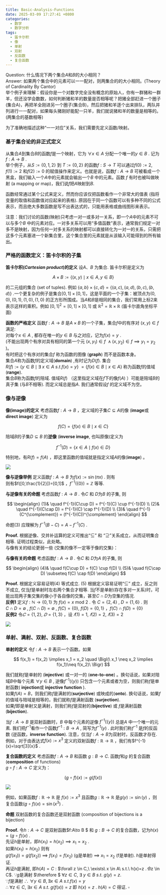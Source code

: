 ```yaml
---
title: Basic-Analysis-Functions
date: 2025-03-09 17:27:41 +0800
categories:
  - 数学
  - 数学分析
tags:
  - 笛卡尔积
  - 像
  - 单射
  - 双射
  - 反函数
  - 复合函数
---
```

Question: 什么情况下两个集合$A$和$B$的大小相同？   
Answer:  如果两个集合中的元素可以一一配对，则两集合的的大小相同。(Theory of Cardinality By Cantor)      
举个例子来理解：假设你是一个对数字完全没有概念的原始人，你有一群猪和一群羊，但还没学会数数，如何判断猪和羊的数量是否相等呢？把猪全部赶进一个圈子(集合A)，再把羊全刚进另一个圈子(集合B)，然后把猪和羊逐个出来排队，两队并列进行一一配对，如果每头猪刚好能配一只羊，我们就说猪和羊的数量是相等的。(两集合的基数相等)    

为了准确地描述这种“一一对应”关系，我们需要先定义函数/映射。  

### 基于集合论的非正式定义  

从集合$A$到集合$B$的函数$f$是一个映射，它为 $\forall x \in A$ 分配一个唯一的$y \in B$ . 记为$f:A \to B$ .      
举个例子，从$S := \{0,1,2\}$ 到 $T := \{0,2\}$ 的函数$f:S\to T$ 可以通过$f(0):=2$, $f(1):=2$ 和$f(2):=0$ 的赋值操作来定义。也就是说，函数$f:A\to B$ 可被看成一个黑盒，我们输入一个$A$中的元素就会输出一个$B$ 中的元素。函数 $f$ 有时也被叫做映射 (a mapping or map)，我们说$f$把$A$映射到$B$.  

函数经常通过某个公式来定义，然而你应该仅把函数看作一个非常大的值表 (指将变量的取值和函数值对应起来的表格). 原因在于同一个函数可以有多种不同的公式表示，而且绝大多数函数是写不出表达式的，只能用表格或曲线图形来表示。    

注意：我们讨论的函数(映射)只考虑一对一或多对一关系，即一个$A$中的元素不可以与多个$B$ 中的元素对应。一对多关系可以用“多值函数”表示，通常我们规定一对多不是映射，因为任何一对多关系的映射都可以直接转化为一对一的关系，只需把这多个元素塞进一个新集合里，这个集合里的元素就是从该输入可能得到的所有输出。  

### 严格的函数定义：笛卡尔积的子集

**笛卡尔积(*Cartesian product*)的定义**  设$A$、$B$ 为集合. 笛卡尔积是定义为

$$
A \times B := \lbrace (x,y) \mid x \in A, y \in B\rbrace
$$

的二元组的集合 (set of tuples).   例如 $\lbrace a,b\rbrace\times \lbrace c,d \rbrace= \lbrace (a,c),(a,d),(b,c),(b,d)\rbrace$ .一个更复杂的例子是集合$[0,1]\times [0,1]$，这是平面的一个子集：被顶点为$(0,0),(0,1),(1,0),(1,0)$ 的正方形所围成。当$A$和$B$是相同的集合，我们常用上标$2$来表示这样的乘积。例如 $[0,1]^2 = [0,1]\times[0,1]$ 或 $\mathbb{R}^2 = \mathbb{R}\times\mathbb{R}$ (笛卡尔直角坐标平面)

**函数的严格定义** 函数$f: A\to B$ 是$A\times B$ 的一个子集，集合$f$中的有序对 $(x,y)\in f$满足:   
对每个$x \in A$ , 都存在唯一的$y\in B$ 与之对应，记为$f(x)=y$ .     
(不能出现两个有序对具有相同的第一个元  $(x,y_1) \in f\ \wedge (x,y_2) \in f \implies y_1=y_2$ )。  
有时把这个有序对的集合$f$ 称为函数的图像 (**graph**) 而不是函数本身。  
集合$A$称为函数$f$的定义域(**domain**) ,有时记为$D(f)$.  集合   
$R(f) := \lbrace{ y \in B \mid \exists\ x \in A\  s.t. f(x)=y \rbrace}$ $= \lbrace f(x)\in B \mid x \in A \rbrace$ 称为函数$f$的值域(**range**).    
集合$B$称为函数$f$的陪域. 值域$R(f)$ （这里指定义域在$f$下的像$f(A)$ ）可能是陪域$B$的真子集 (与$B$不相等). 而定义域总是指$A$. 我们通常假设$f$ 的定义域不为空。

### 像与逆像

**像(image)的定义** 考虑函数$f:A\to B$ ，定义域的子集$C \subseteq A$的像 (**image**或**direct image**) 定义为   

$$
f(C)=\lbrace f(x) \in B \mid x \in C\rbrace
$$


陪域$B$的子集$D\subseteq B$ 的**逆像** (**inverse image**, 也叫原像)定义为 


$$
f^{-1}(D) = \lbrace x \in A \mid f(x) \in D\rbrace
$$


 特别地，有$R(f)=f(A)$  ，即这里函数的值域就是指定义域$A$的像(**image**) 。  

![](https://imagebed.deepmind.top/img/BA-C0/1.png)





**像与逆像举例**   定义函数$f:A\to B$ 为$f(x) := \sin (\pi x)$ . 则有  
则有$f([0,\frac{1}{2}])=[0,1]$ ，$f^{-1}(\{0\})=\mathbb{Z}$   等等.



**与逆像有关的命题** 考虑函数$f:A\to B$ . 令$C$ 和 $D$为$B$ 的子集,  则


$$
\begin{align}
(1)& \quad f^{-1}(C\cup D) = f^{-1}(C) \cup f^{-1}(D) \\
(2)& \quad f^{-1}(C\cap D) = f^{-1}(C) \cap f^{-1}(D) \\
(3)& \quad f^{-1}(C^{\complement}) = (f^{-1}(C))^{\complement}
\end{align}
$$



命题$(3)$ 应理解为 $f^{-1}(B-C) =A - f^{-1}\left(C\right)$ .   

 

**Proof.** 根据逆像、交并补运算的定义可推出“$\subseteq$” 和 “$\supseteq$”关系成立，从而证明集合相等. 证明过程类似，此处略。  
与像有关的结论更弱一些 (交集的像不一定等于像的交集)：  

**与像有关的命题** 考虑函数$f:A\to B$ . 令$C$ 和 $D$为$A$ 的子集, 则


$$
\begin{align}
(4)& \quad f(C\cup D) = f(C) \cup f(D) \\
(5)& \quad f(C\cap D) \subseteq f(C) \cap f(D)
\end{align}
$$


**Proof.** 根据定义容易证明$(4)$ 等式成立. $(5)$ 根据定义容易证明“$\subseteq$” 成立，反之则不成立, 仅当$f$是单射时左右两个集合才相等. 当$f$不是单射(存在多对一关系)时，可能出现两子集交集的像小于各自像的交集，甚至$C\cap D$为空集的情况.    
**反例1**  定义$f:\mathbb{N} \to \{0,1\}$ 为 $f(x) = x \ \text{mod}\  2$ . 令 $C = \{2, 4\}$ , $D=\{1, 6\}$ .  则  
$C\cap D = \emptyset$ ,  $f(C\cap D)=\emptyset$ , $f\left(C\right)=\{0\}$, $f(D)=\{0,1\}$ ，$f\left(C\right)\cap f(D)=\{0\}$   
**反例2** 令$𝐶=\lbrace 1,2 \rbrace$, $𝐷=\lbrace 1,3\rbrace$ ，设 $𝑓(1)=1$, $𝑓(2)=2$, $𝑓(3)=2$

![](https://imagebed.deepmind.top/img/BA-C0/2.png)





### 单射、满射、双射、反函数、复合函数

**单射的定义**  令$f:A\to B$ 表示一个函数。如果   


$$
f(x_1) = f(x_2) \implies x_1 = x_2  \quad \Bigl(\ x_1 \neq x_2 \implies f(x_1)\neq f(x_2)\ \Bigr)
$$


我们就称$f$是单射的 (**injective**) 或一对一的 (**one-to-one**) 。换句话说，如果对陪域$B$中每个元素 $\forall y \in B$ , 逆像$f^{-1}(\{y\})$ 只包含一个元素或者为空，则我们称$f$是单射函数( **injection**或 **injective function** ).    
  如果$f(A)= B$，则我们称$f$是满射的(**surjective**) 或映成的(**onto**).  换句话说，如果$f$的值域与陪域是相等的，我们就称$f$是满射函数 (**surjection**).    
如果$f$即是单射又是满射，则我们称$f$是双射的(**bijective**) 或 $f$是满射函数 (**bijection**).     

当$f:A\to B$ 是双射函数时，$B$ 中每个元素的逆像 $f^{-1}(\{y\})$ 总是$A$ 中一个唯一的元素. 我们把$f^{-1}$看作一个函数$f^{-1}:B \to A$ , 简写为$f^{-1}(y)$ . 此时我们称$f^{-1}$ 是$f$的反函数 (逆函数，**inverse function**). 注意，仅当$f:A\to B$为双射时，反函数才存在. 例如，对于由表达式$f(x):=x^3$ 定义的双射函数$f:\mathbb{R}\to\mathbb{R}$ ，我们有$f^{-1}(x)=\sqrt[3]{x}$ .    

**复合函数的定义** 考虑函数$f:A\to B$ 和函数 $g:B \to C$. 函数$f$和$g$ 的复合函数 (**composition** of functions)    
$g\circ f: A\to C$ 定义为：   


$$
(g \circ f)(x) := g\bigl(f(x)\bigr)
$$


![](https://imagebed.deepmind.top/img/BA-C0/3.png)



例如，如果函数$f:\mathbb{R}\to\mathbb{R}$ 是 $f(x) := x^3$ 且函数$g:\mathbb{R}\to\mathbb{R}$ 是$g(y):=\sin(y)$ ，则复合函数$(g\circ f)(x) = \sin(x^3)$ .

**命题**  双射函数的复合函数还是双射函数 (composition of bijections is a bijection)

**Proof.** 令$h:A\to C$ 是双射函数$f:A\to B $ 和 $g:B\to C$ 的复合函数，记为$h(x)=(g\circ f)(x)$ .   
先证$h$是单射，即$h(x_1)=h(x_2) \implies x_1 = x_2$ .    
如果$h(x_1)= h(x_2)$ 则有  
$g(f(x_1))=g(f(x_2))$ $\implies$ $f(x_1)=f(x_2)$  (g是单射)   $\implies$ $x_1=x_2$ (f是单射).  $h$是单射得证.   
再证$h$是满射, 即$h(A)=C$  : $\forall z \in C,\ \exists\ x \in A\ s.t.\ h(x)=z $.     
令$z \in C$.  $\because g$是满射   $\therefore $  $\forall z \in C,\ \exists\ y \in B \ s.t.\ g(y)=z$.       
$\because f$是满射 $\therefore$ $\forall y \in B,\exists x \in A\ s.t. f(x)=y$   
$\therefore$ $\forall z \in C,\ \exists x \in A\ s.t.\ g(f(x))=z$ 即 $h(x)=z$ . $h(A)=C$ 得证.  $\square$  